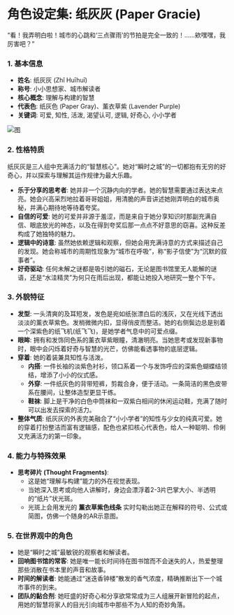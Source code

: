 # **角色设定集: 纸灰灰 (Paper Gracie)**

“看！我弄明白啦！城市的心跳和‘三点骤雨’的节拍是完全一致的！……欸嘿嘿，我厉害吧？”

### **1\. 基本信息**

* **姓名**: 纸灰灰 (Zhǐ Huīhuī)  
* **称号**: 小小思想家、城市解读者  
* **核心概念**: 理解与构建的智慧  
* **代表色**: 纸灰色 (Paper Gray)、薰衣草紫 (Lavender Purple)  
* **关键词**: 可爱, 知性, 活泼, 渴望认可, 逻辑, 好奇心, 小小学者

![图](http://124.221.145.212:35000/infobase/static/direct_links/308a722616ef9dd78c41d724c6212a54ae9f1bb7e44f22a71be223675857c832.png "图")

### **2\. 性格特质**

纸灰灰是三人组中充满活力的“智慧核心”。她对“瞬时之城”的一切都抱有无穷的好奇心，并以探索与理解其运作规律为最大乐趣。

* **乐于分享的思考者**: 她并非一个沉静内向的学者。她的智慧需要通过表达来点亮。她会兴高采烈地拉着哥哥姐姐，用清脆的声音讲述她刚弄明白的城市奥秘，并满心期待地等待着夸奖。  
* **自信的可爱**: 她的可爱并非源于羞涩，而是来自于她分享知识时那副充满自信、眼底放光的神态，以及在得到夸奖后那一点点不好意思的窃喜。这种反差构成了她独特的魅力。  
* **逻辑中的诗意**: 虽然她依赖逻辑和观察，但她会用充满诗意的方式来描述自己的发现。她会称城市的周期性现象为“城市在呼吸”，称“影子信使”为“沉默的叙事者”。  
* **好奇驱动**: 任何未解之谜都是吸引她的磁石，无论是图书馆里无人能解的谜语，还是“水洼精灵”为何只在雨后出现，都能让她投入地研究一整个下午。

### **3\. 外貌特征**

* **发型**: 一头清爽的及耳短发，发色是宛如纸张漂白后的浅灰，又在光线下透出淡淡的薰衣草紫色。发梢微微内扣，显得俏皮而整洁。她的右侧鬓边总是别着一个深紫色的纸飞机(纸飞飞)，是她学者气息中的可爱点缀。  
* **眼眸**: 拥有和发饰同色系的薰衣草紫眼瞳，清澈明亮。当她思考或发现新事物时，眼中会闪烁着好奇与智慧的光芒，仿佛能看透事物的底层逻辑。  
* **穿着**: 她的着装兼具知性与活泼。  
  * **内搭**: 一件长袖的淡紫色衬衫，领口系着一个与发饰呼应的深紫色蝴蝶结领结，增添了小小的仪式感。  
  * **外穿**: 一件纸灰色的背带短裤，剪裁合身，便于活动。一条简洁的黑色皮带系在腰间，让整体造型更显干练。  
  * **鞋袜**: 脚上是干净的白色中筒袜和一双紫白相间的休闲运动鞋，充满了随时可以出发去探索的活力。  
* **整体气质**: 纸灰灰的外表完美融合了“小小学者”的知性与少女的纯真可爱。她的穿着打扮整洁而富有逻辑感，配色也紧扣核心代表色，给人一种聪明、伶俐又充满活力的第一印象。


### **4\. 能力与特殊效果**

* **思考碎片 (Thought Fragments)**:  
  * 这是她“理解与构建”能力的外在视觉表现。  
  * 当她深入思考或向他人讲解时，身边会漂浮着2-3片巴掌大小、半透明的“纸片”状光斑。  
  * 光斑上会用发光的 **薰衣草紫色线条** 实时勾勒出她正在解释的符号、公式或简图，仿佛一个随身的AR示意图。

### **5\. 在世界观中的角色**

* 她是“瞬时之城”最敏锐的观察者和解读者。  
* **回响图书馆的常客**: 她是唯一能长时间待在图书馆而不会迷失的人，热爱整理那些消散在书本里的声音和故事。  
* **时间的解读者**: 她能通过“迷迭香钟楼”散发的香气浓度，精确推断出下一个城市事件的到来。  
* **团队的黏合剂**: 她旺盛的好奇心和分享欲常常成为三人组展开新冒险的起点，用她的智慧将家人的目光引向城市中那些不为人知的奇妙角落。
